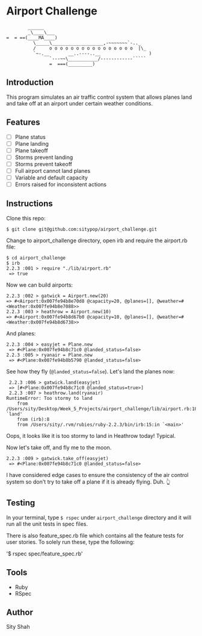 Airport Challenge
=================

```
        ______
        _\____\___
=  = ==(____MA____)
          \_____\___________________,-~~~~~~~`-.._
          /     o o o o o o o o o o o o o o o o  |\_
          `~-.__       __..----..__                  )
                `---~~\___________/------------`````
                =  ===(_________)

```

## Introduction

This program simulates an air traffic control system that allows planes land and take off at an airport under certain weather conditions.


## Features

* [ ] Plane status
* [ ] Plane landing
* [ ] Plane takeoff
* [ ] Storms prevent landing
* [ ] Storms prevent takeoff
* [ ] Full airport cannot land planes
* [ ] Variable and default capacity
* [ ] Errors raised for inconsistent actions

## Instructions


Clone this repo:

`$ git clone git@github.com:sitypop/airport_challenge.git`

Change to airport_challenge directory, open irb and require the airport.rb file:

```
$ cd airport_challenge
$ irb
2.2.3 :001 > require "./lib/airport.rb"
 => true
 ```

Now we can build airports:

 ```
 2.2.3 :002 > gatwick = Airport.new(20)
 => #<Airport:0x007fe94b8e70d8 @capacity=20, @planes=[], @weather=#<Weather:0x007fe94b8e7088>>
2.2.3 :003 > heathrow = Airport.new(10)
 => #<Airport:0x007fe94b8d67b0 @capacity=10, @planes=[], @weather=#<Weather:0x007fe94b8d6738>>
  ```

And planes:

```
2.2.3 :004 > easyjet = Plane.new
 => #<Plane:0x007fe94b8c71c0 @landed_status=false>
2.2.3 :005 > ryanair = Plane.new
 => #<Plane:0x007fe94b8b5790 @landed_status=false>
 ```

 See how they fly (`@landed_status=false`). Let's land the planes now:

```
 2.2.3 :006 > gatwick.land(easyjet)
 => [#<Plane:0x007fe94b8c71c0 @landed_status=true>]
 2.2.3 :007 > heathrow.land(ryanair)
RuntimeError: Too stormy to land
	from /Users/sity/Desktop/Week_5_Projects/airport_challenge/lib/airport.rb:18:in `land'
	from (irb):8
	from /Users/sity/.rvm/rubies/ruby-2.2.3/bin/irb:15:in `<main>'
```
Oops, it looks like it is too stormy to land in Heathrow today! Typical.

Now let's take off, and fly me to the moon.

```
2.2.3 :009 > gatwick.take_off(easyjet)
 => #<Plane:0x007fe94b8c71c0 @landed_status=false>
 ```

I have considered edge cases to ensure the consistency of the air control system so don't try to take off a plane if it is already flying. Duh. 👆


## Testing

 In your terminal, type `$ rspec` under `airport_challenge` directory and it will run all the unit tests in spec files.

 There is also feature_spec.rb file which contains all the feature tests for user stories. To solely run these, type the following:

 '$ rspec spec/feature_spec.rb'


## Tools


 * Ruby
 * RSpec


## Author


 Sity Shah
